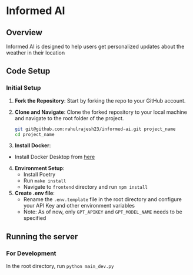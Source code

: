 # Informed AI

## Overview

Informed AI is designed to help users get personalized updates about the weather in their location

## Code Setup

### Initial Setup

1. **Fork the Repository**: Start by forking the repo to your GitHub account.
2. **Clone and Navigate**: Clone the forked repository to your local machine and navigate to the root folder of the project.

   ```bash
   git git@github.com:rahulrajesh23/informed-ai.git project_name
   cd project_name
   ```
3. **Install Docker**:
  - Install Docker Desktop from [here](https://www.docker.com/products/docker-desktop/)

4. **Environment Setup**:
   - Install Poetry
   - Run `make install`
   - Navigate to `frontend` directory and run `npm install`
5. **Create .env file**:
   - Rename the `.env.template` file in the root directory and configure your API Key and other environment variables
   - Note: As of now, only `GPT_APIKEY` and `GPT_MODEL_NAME` needs to be specified

## Running the server

### For Development

In the root directory, run `python main_dev.py`
